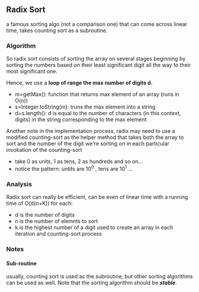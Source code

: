 ## Radix Sort

a famous sorting algo (not a comparison one) that can come across linear time, takes counting sort as a subroutine.

### Algorithm

So radix sort consists of sorting the array on several stages beginning by sorting the numbers based on their least significant digit all the way to their most significant one.

Hence, we use a **loop of range the max number of digits d.**

* m=getMax(): function that returns max element of an array (runs in O(n))
* s=Integer.toString(m): truns the max element into a string
* d=s.length(): d is equal to the number of characters (in this context, digits) in the string corresponding to the max element

Another note in the implementation process, radix may need to use a modified counting-sort as the helper method that takes both the array to sort and the number of the digit we're sorting on in each particular invokation of the counting-sort

* take 0 as units, 1 as tens, 2 as hundreds and so on...
* notice the pattern: untits are $10^0$ , tens are $10^1$ ...

### Analysis

Radix sort can really be efficient, can be even of linear time with a running time of O(d(n+K)) for each:

* d is the number of digits
* n is the number of elemnts to sort
* k is the highest number of a digit used to create an array in each iteration and counting-sort process

### Notes

#### Sub-routine

usually, counting sort is used as the subroutine, but other sorting algorithms can be used as well. Note that the sorting algorithm should be ***stable***.
